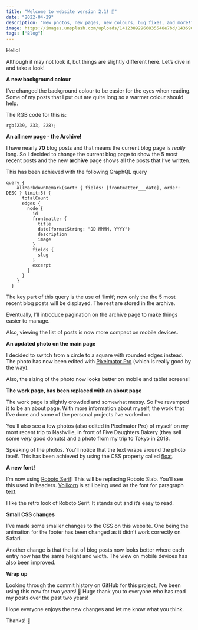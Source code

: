 ```yaml
---
title: "Welcome to website version 2.1! 🎨"
date: "2022-04-29"
description: "New photos, new pages, new colours, bug fixes, and more!"
image: https://images.unsplash.com/uploads/14123892966835548e7bd/14369636?ixlib=rb-1.2.1&ixid=MnwxMjA3fDB8MHxwaG90by1wYWdlfHx8fGVufDB8fHx8&auto=format&fit=crop&w=2070&q=80
tags: ["Blog"]
---
```


Hello!

Although it may not look it, but things are slightly different here. Let’s dive in and take a look!

**A new background colour**


I’ve changed the background colour to be easier for the eyes when reading.  Some of my posts that I put out are quite long so a warmer colour should help.

The RGB code for this is:
```
rgb(239, 233, 228);
```

**An all new page - the Archive!**


I have nearly **70** blog posts and that means the current blog page is _really_ long. So I decided to change the current blog page to show the 5 most recent posts and the new **archive** page shows all the posts that I’ve written.

This has been achieved with the following GraphQL query

```
query {
    allMarkdownRemark(sort: { fields: [frontmatter___date], order: DESC } limit:5) {
      totalCount
      edges {
        node {
          id
          frontmatter {
            title
            date(formatString: "DD MMMM, YYYY")
            description
            image
          }
          fields {
            slug
          }
          excerpt
        }
      }
    }
  }
```

The key part of this query is the use of ‘limit’; now only the the 5 most recent blog posts will be displayed. The rest are stored in the archive.

Eventually, I’ll introduce pagination on the archive page to make things easier to manage.

Also, viewing the list of posts is now more compact on mobile devices.

**An updated photo on the main page**


I decided to switch from a circle to a square with rounded edges instead. The photo has now been edited with [Pixelmator Pro](https://www.pixelmator.com/pro/) (which is really good by the way).

Also, the sizing of the photo now looks better on mobile and tablet screens!

**The work page, has been replaced with an about page**


The work page is slightly crowded and somewhat messy. So I’ve revamped it to be an about page. With more information about myself, the work that I’ve done and some of the personal projects I’ve worked on.

You’ll also see a few photos (also edited in Pixelmator Pro) of myself on my most recent trip to Nashville, in front of Five Daughters Bakery  (they sell some _very_ good donuts) and a photo from my trip to Tokyo in 2018.

Speaking of the photos. You’ll notice that the text wraps around the photo itself. This has been achieved by using the CSS property called [float](https://developer.mozilla.org/en-US/docs/Web/CSS/float).

**A new font!**


I’m now using [Roboto Serif](https://material.io/blog/roboto-serif)! This will be replacing Roboto Slab. You’ll see this used in headers. [Vollkorn](http://vollkorn-typeface.com) is still being used as the font for paragraph text.

I like the retro look of Roboto Serif. It stands out and it’s easy to read.

**Small CSS changes**


I’ve made some smaller changes to the CSS on this website. One being the animation for the footer has been changed as it didn’t work correctly on Safari.

Another change is that the list of blog posts now looks better where each entry now has the same height and width. The view on mobile devices has also been improved.

**Wrap up**


Looking through the commit history on GitHub for this project, I’ve been using this now for two years! 🎉 Huge thank you to everyone who has read my posts over the past two years!

Hope everyone enjoys the new changes and let me know what you think.

Thanks! 👏